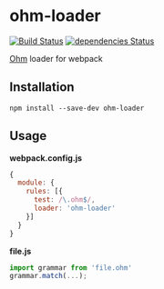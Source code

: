# ohm-loader

[![Build Status](https://travis-ci.org/mateuszsikora/ohm-loader.svg?branch=master)](https://travis-ci.org/mateuszsikora/ohm-loader)
[![dependencies Status](https://david-dm.org/mateuszsikora/ohm-loader/status.svg)](https://david-dm.org/mateuszsikora/ohm-loader)

[Ohm](https://github.com/harc/ohm) loader for webpack

## Installation

`npm install --save-dev ohm-loader`

## Usage

**webpack.config.js**
```javascript
{
  module: {
    rules: [{
      test: /\.ohm$/,
      loader: 'ohm-loader'
    }]
  }
}
```

**file.js**
```javascript
import grammar from 'file.ohm'
grammar.match(...);
```
